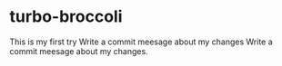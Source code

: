 # turbo-broccoli

This is my first try   Write a commit meesage about my changes   Write a commit meesage about my changes.
